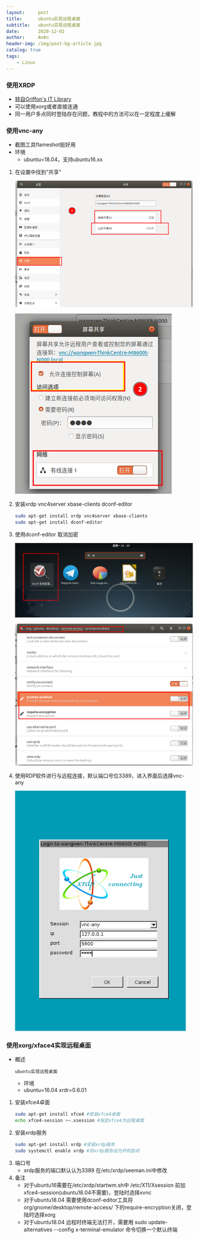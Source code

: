 ```yaml
---
layout:     post
title:      ubuntu实现远程桌面
subtitle:   ubuntu实现远程桌面
date:       2020-12-02
author:     AnAn
header-img: /img/post-bg-article.jpg
catalog: true
tags:
    - Linux
---
```


### 使用XRDP
- [转自Griffon's IT Library](http://c-nergy.be/blog/?p=13663)
- 可以使用xorg或者直接连通
- 同一用户多点同时登陆存在问题，教程中的方法可以在一定程度上缓解

### 使用vnc-any
- 截图工具flameshot挺好用
- 环境
  - ubuntu=18.04，支持ubuntu16.xx
1. 在设置中找到“共享”

    ![共享设置1](/img/post/yunwei-ubuntu/desktop-share.png)
    
    ![共享设置2](/img/post/yunwei-ubuntu/desktop-share1.png)

2. 安装xrdp vnc4server xbase-clients dconf-editor
    ```sh
    sudo apt-get install xrdp vnc4server xbase-clients
    sudo apt-get install dconf-editor
    ```
3. 使用dconf-editor 取消加密

    ![搜索](/img/post/yunwei-ubuntu/dconf-config0.png)
    
    ![取消加密](/img/post/yunwei-ubuntu/dconf-config.png)
    
4. 使用RDP软件进行与远程连接，默认端口号位3389，进入界面后选择vnc-any

    ![vnc-any](/img/post/yunwei-ubuntu/rdp-vnc-any.png)


### 使用xorg/xface4实现远程桌面

- 概述
    ```
    ubuntu实现远程桌面
    ```
    - 环境
    - ubuntu=16.04 xrdr=0.6.01

1. 安装xfce4卓面 
    ```sh
    sudo apt-get install xfce4 #安装xfce4卓面
    echo xfce4-session >~.xsession #指定xfce4为远程桌面
    ```
2. 安装xrdp服务
    ```sh
    sudo apt-get install xrdp #安装xrdp服务
    sudo systemctl enable xrdp #将xrdp服务设为开机启动
    ```
3. 端口号
    - xrdp服务的端口默认认为3389 在/etc/xrdp/seeman.ini中修改
4. 备注
    - 对于ubuntu16需要在/etc/xrdp/startwm.sh中  /etc/X11/Xsession  前加xfce4-session(ubuntu18.04不需要)，登陆时选择xvnc
    - 对于ubuntu18.04 需要使用dconf-editor工具将  org/gnome/desktop/remote-access/ 下的require-encryption关闭，登陆时选择xorg
    - 对于ubuntu18.04 远程时终端无法打开，需要用   sudo update-alternatives --config x-terminal-emulator  命令切换一个默认终端

